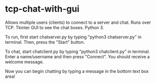 # tcp-chat-with-gui
Allows multiple users (clients) to connect to a server and chat. Runs over TCP. Tkinter GUI to see the chat boxes. Python 3.

To run, first start chatserver.py by typing "python3 chatserver.py" in terminal.
Then, press the "Start" button. 

To chat, start chatclient.py by typing "python3 chatclient.py" in terminal.
Enter a name/username and then press "Connect".
You should receive a welcome message. 

Now you can begin chatting by typing a message in the bottom text box area!
